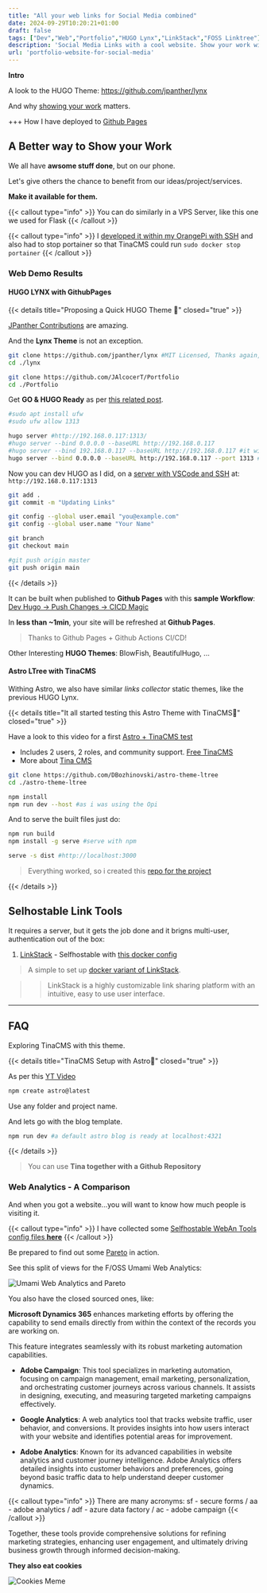 ```yaml
---
title: "All your web links for Social Media combined"
date: 2024-09-29T10:20:21+01:00
draft: false
tags: ["Dev","Web","Portfolio","HUGO Lynx","LinkStack","FOSS Linktree"]
description: 'Social Media Links with a cool website. Show your work with Hugo and Lynx. Compared with LinkStack.'
url: 'portfolio-website-for-social-media'
---
```



**Intro**

A look to the HUGO Theme: https://github.com/jpanther/lynx

And why [showing your work](#a-better-way-to-show-your-work) matters.

+++ How I have deployed to [Github Pages](#hugo-lynx-with-githubpages)


## A Better way to Show your Work

We all have **awsome stuff done**, but on our phone.

Let's give others the chance to benefit from our ideas/project/services.

**Make it available for them.**

{{< callout type="info" >}}
You can do similarly in a VPS Server, like this one we used for Flask
{{< /callout >}}

{{< callout type="info" >}}
I [developed it within my OrangePi with SSH](https://jalcocert.github.io/JAlcocerT/blog/dev-in-docker/) and also had to stop portainer so that TinaCMS could run `sudo docker stop portainer`
{{< /callout >}}


<!-- 
https://www.udemy.com/instructor/marketplace-insights/?q=Generative%20AI&lang=es

https://www.udemy.com/courses/search/?src=ukw&q=local+llm -->

### Web Demo Results

#### HUGO LYNX with GithubPages

{{< details title="Proposing a Quick HUGO Theme 📌" closed="true" >}}

[JPanther Contributions](https://github.com/jpanther) are amazing.

And the **Lynx Theme** is not an exception.

```sh
git clone https://github.com/jpanther/lynx #MIT Licensed, Thanks again, James!
cd ./lynx

git clone https://github.com/JAlcocerT/Portfolio
cd ./Portfolio
```


Get **GO & HUGO Ready** as per [this related post](https://jalcocert.github.io/JAlcocerT/blog/using-hugo-as-website/).

```sh
#sudo apt install ufw
#sudo ufw allow 1313

hugo server #http://192.168.0.117:1313/
#hugo server --bind 0.0.0.0 --baseURL http://192.168.0.117
#hugo server --bind 192.168.0.117 --baseURL http://192.168.0.117 #it will bind it to a random port
hugo server --bind 0.0.0.0 --baseURL http://192.168.0.117 --port 1313 #
```

Now you can dev HUGO as I did, on a [server with VSCode and SSH](https://jalcocert.github.io/JAlcocerT/blog/dev-in-docker/) at: `http://192.168.0.117:1313`
<!-- 
Use the sample site:

```sh
rm -r ./assets && rm -r ./content && rm -r ./layouts && cp -r ./exampleSite/assets . && cp -r ./exampleSite/content . && cp -r ./exampleSite/layouts .
``` -->

```sh
git add .
git commit -m "Updating Links"

git config --global user.email "you@example.com"
git config --global user.name "Your Name"

git branch
git checkout main

#git push origin master
git push origin main
```

{{< /details >}}


It can be built when published to **Github Pages** with this **sample Workflow**: [Dev Hugo -> Push Changes -> CICD Magic](https://github.com/JAlcocerT/Portfolio/blob/main/.github/workflows/hugo.yml)

In **less than ~1min**, your site will be refreshed at **Github Pages**.

> Thanks to Github Pages + Github Actions CI/CD!

Other Interesting **HUGO Themes**: BlowFish, BeautifulHugo, ...

#### Astro LTree with TinaCMS

Withing Astro, we also have similar *links collector* static themes, like the previous HUGO Lynx.

{{< details title="It all started testing this Astro Theme with TinaCMS📌" closed="true" >}}

Have a look to this video for a first [Astro + TinaCMS test](https://www.youtube.com/watch?v=5Opvp6z1uSc&t=2s)

* Includes 2 users, 2 roles, and community support. [Free TinaCMS](https://tina.io/pricing/)
* More about [Tina CMS](#faq)

```sh
git clone https://github.com/DBozhinovski/astro-theme-ltree
cd ./astro-theme-ltree

npm install
npm run dev --host #as i was using the Opi
```

And to serve the built files just do: 

```sh
npm run build
npm install -g serve #serve with npm

serve -s dist #http://localhost:3000
```

> Everything worked, so i created this [repo for the project](https://github.com/JAlcocerT/yarness-web)

{{< /details >}}


## Selhostable Link Tools

It requires a server, but it gets the job done and it brigns multi-user, authentication out of the box:

1. [LinkStack](https://linkstack.org/docker/) - Selfhostable with [this docker config](https://github.com/JAlcocerT/Docker/blob/main/Web/CMS/LinkStack_docker-compose.yml)

>  A simple to set up [docker variant of LinkStack](https://github.com/linkstackorg/linkstack-docker). 

> > LinkStack is a highly customizable link sharing platform with an intuitive, easy to use user interface. 

---

## FAQ

Exploring TinaCMS with this theme.


{{< details title="TinaCMS Setup with Astro📌" closed="true" >}}

As per this [YT Video](https://www.youtube.com/watch?v=5Opvp6z1uSc&t=2s)

```sh
npm create astro@latest
```

Use any folder and project name.

And lets go with the blog template. 

```sh
npm run dev #a default astro blog is ready at localhost:4321
```

{{< /details >}}

> You can use **Tina together with a Github Repository**


### Web Analytics - A Comparison

And when you got a website...you will want to know how much people is visiting it.


{{< callout type="info" >}}
I have collected some [Selfhostable WebAn Tools config files **here**](https://github.com/JAlcocerT/Docker/tree/main/Web/Analytics)
{{< /callout >}}

Be prepared to find out some [Pareto](https://jalcocert.github.io/JAlcocerT/pareto-principle-for-data-analytics/) in action.

See this split of views for the F/OSS Umami Web Analytics:

![Umami Web Analytics and Pareto](/blog_img/outro/pareto-weban.png)

You also have the closed sourced ones, like:

**Microsoft Dynamics 365** enhances marketing efforts by offering the capability to send emails directly from within the context of the records you are working on. 

This feature integrates seamlessly with its robust marketing automation capabilities.

- **Adobe Campaign**: This tool specializes in marketing automation, focusing on campaign management, email marketing, personalization, and orchestrating customer journeys across various channels. It assists in designing, executing, and measuring targeted marketing campaigns effectively.

- **Google Analytics**: A web analytics tool that tracks website traffic, user behavior, and conversions. It provides insights into how users interact with your website and identifies potential areas for improvement.

- **Adobe Analytics**: Known for its advanced capabilities in website analytics and customer journey intelligence. Adobe Analytics offers detailed insights into customer behaviors and preferences, going beyond basic traffic data to help understand deeper customer dynamics.


{{< callout type="info" >}}
There are many acronyms: sf - secure forms / aa - adobe analytics / adf - azure data factory / ac - adobe campaign
{{< /callout >}}



Together, these tools provide comprehensive solutions for refining marketing strategies, enhancing user engagement, and ultimately driving business growth through informed decision-making.

**They also eat cookies**

![Cookies Meme](/blog_img/web/COOKIES.jpg)
